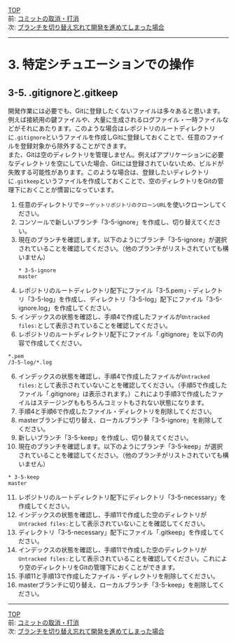 [TOP](../README.md)   
前: [コミットの取消・打消](./reset-revert.md)  
次: [ブランチを切り替え忘れて開発を進めてしまった場合](./stash.md)  

---

# 3. 特定シチュエーションでの操作
## 3-5. .gitignoreと.gitkeep
開発作業には必要でも、Gitに登録したくないファイルは多々あると思います。例えば接続用の鍵ファイルや、大量に生成されるログファイル・一時ファイルなどがそれにあたります。このような場合はレポジトリのルートディレクトリに`.gitignore`というファイルを作成しGitに登録しておくことで、任意のファイルを登録対象から除外することができます。  
また、Gitは空のディレクトリを管理しません。例えばアプリケーションに必要なディレクトリを空にしていた場合、Gitには登録されていないため、ビルドが失敗する可能性があります。このような場合は、登録したいディレクトリに`.gitkeep`というファイルを作成しておくことで、空のディレクトリをGitの管理下におくことが慣習になっています。

1. 任意のディレクトリで`ターゲットリポジトリのクローンURL`を使いクローンしてください。
2. コンソールで新しいブランチ「3-5-ignore」を作成し、切り替えてください。
3. 現在のブランチを確認します。以下のようにブランチ「3-5-ignore」が選択されていることを確認してください。（他のブランチがリストされていても構いません）
   ```
   * 3-5-ignore
   master
   ```
4. レポジトリのルートディレクトリ配下にファイル「3-5.pem」・ディレクトリ「3-5-log」を作成し、ディレクトリ「3-5-log」配下にファイル「3-5-ignore.log」を作成してください。
5. インデックスの状態を確認し、手順4で作成したファイルが`Untracked files:`として表示されていることを確認してください。
6. レポジトリのルートディレクトリ配下にファイル「.gitignore」を以下の内容で作成してください。
```
*.pem
/3-5-log/*.log
```
6. インデックスの状態を確認し、手順4で作成したファイルが`Untracked files:`として表示されていないことを確認してください。（手順5で作成したファイル「.gitignore」は表示されます。）これにより手順3で作成したファイルはステージングももちろんコミットもされない状態になります。
7. 手順4と手順6で作成したファイル・ディレクトリを削除してください。
8. masterブランチに切り替え、ローカルブランチ「3-5-ignore」を削除してください。
9. 新しいブランチ「3-5-keep」を作成し、切り替えてください。
10. 現在のブランチを確認します。以下のようにブランチ「3-5-keep」が選択されていることを確認してください。（他のブランチがリストされていても構いません）
   ```
   * 3-5-keep
   master
   ```
11. レポジトリのルートディレクトリ配下にディレクトリ「3-5-necessary」を作成してください。
12. インデックスの状態を確認し、手順11で作成した空のディレクトリが`Untracked files:`として表示されていないことを確認してください。
13. ディレクトリ「3-5-necessary」配下にファイル「.gitkeep」を作成してください。
14. インデックスの状態を確認し、手順11で作成した空のディレクトリが`Untracked files:`として表示されていることを確認してください。これにより空のディレクトリをGitの管理下におくことができます。
15. 手順11と手順13で作成したファイル・ディレクトリを削除してください。
16. masterブランチに切り替え、ローカルブランチ「3-5-keep」を削除してください。

--- 

[TOP](../README.md)   
前: [コミットの取消・打消](./reset-revert.md)  
次: [ブランチを切り替え忘れて開発を進めてしまった場合](./stash.md)  
